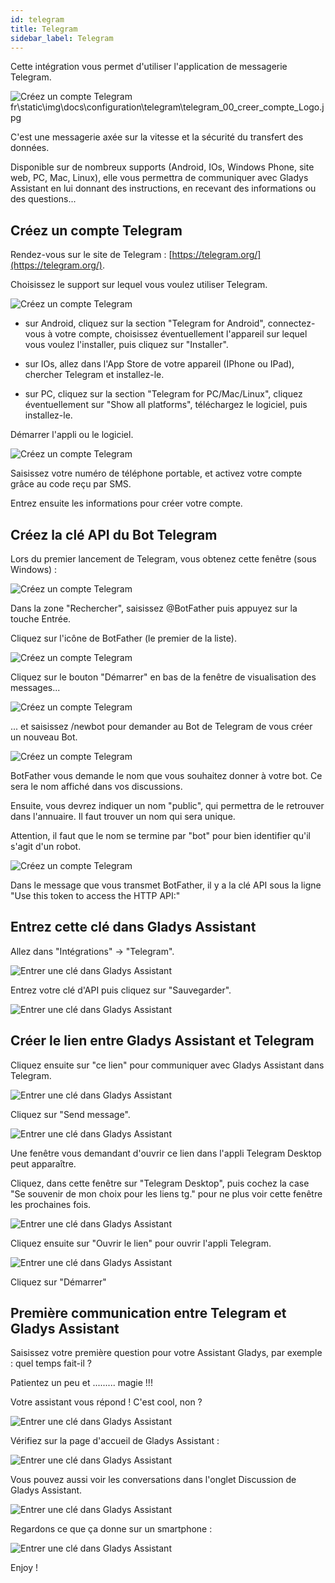 ```yaml
---
id: telegram
title: Telegram
sidebar_label: Telegram
---
```


Cette intégration vous permet d'utiliser l'application de messagerie Telegram.

![Créez un compte Telegram](/fr/img/docs/configuration/telegram/telegram_00_creer_compte_Logo.jpg)
fr\static\img\docs\configuration\telegram\telegram_00_creer_compte_Logo.jpg

C'est une messagerie axée sur la vitesse et la sécurité du transfert des données.

Disponible sur de nombreux supports (Android, IOs, Windows Phone, site web, PC, Mac, Linux), elle vous permettra de communiquer avec Gladys Assistant en lui donnant des instructions, en recevant des informations ou des questions...

## Créez un compte Telegram

Rendez-vous sur le site de Telegram : [https://telegram.org/](https://telegram.org/).

Choisissez le support sur lequel vous voulez utiliser Telegram.

![Créez un compte Telegram](/fr/img/docs/configuration/telegram/telegram_01_creer_compte_Site.jpg)

- sur Android, cliquez sur la section "Telegram for Android", connectez-vous à votre compte, choisissez éventuellement l'appareil sur lequel vous voulez l'installer, puis cliquez sur "Installer".

- sur IOs, allez dans l'App Store de votre appareil (IPhone ou IPad), chercher Telegram et installez-le.

- sur PC, cliquez sur la section "Telegram for PC/Mac/Linux", cliquez éventuellement sur "Show all platforms",  téléchargez le logiciel, puis installez-le.

Démarrer l'appli ou le logiciel.

![Créez un compte Telegram](/fr/img/docs/configuration/telegram/telegram_02_creer_compte_Desktop.jpg)

Saisissez votre numéro de téléphone portable, et activez votre compte grâce au code reçu par SMS.

Entrez ensuite les informations pour créer votre compte.

## Créez la clé API du Bot Telegram

Lors du premier lancement de Telegram, vous obtenez cette fenêtre (sous Windows) :

![Créez un compte Telegram](/fr/img/docs/configuration/telegram_03_creer_API_premier.jpg)

Dans la zone "Rechercher", saisissez @BotFather puis appuyez sur la touche Entrée.

Cliquez sur l'icône de BotFather (le premier de la liste).

![Créez un compte Telegram](/fr/img/docs/configuration/telegram/telegram_04_creer_API_BotFather-0.jpg)

Cliquez sur le bouton "Démarrer" en bas de la fenêtre de visualisation des messages...

![Créez un compte Telegram](/fr/img/docs/configuration/telegram/telegram_04_creer_API_BotFather-1.jpg)

... et saisissez /newbot pour demander au Bot de Telegram de vous créer un nouveau Bot.

![Créez un compte Telegram](/fr/img/docs/configuration/telegram/telegram_05_creer_API_Bot_Name.jpg)

BotFather vous demande le nom que vous souhaitez donner à votre bot. Ce sera le nom affiché dans vos discussions.

Ensuite, vous devrez indiquer un nom "public", qui permettra de le retrouver dans l'annuaire. Il faut trouver un nom qui sera unique.

Attention, il faut que le nom se termine par "bot" pour bien identifier qu'il s'agit d'un robot.

![Créez un compte Telegram](/fr/img/docs/configuration/telegram/telegram_06_creer_API_Bot_config_ok-1.jpg)

Dans le message que vous transmet BotFather, il y a la clé API sous la ligne "Use this token to access the HTTP API:"

## Entrez cette clé dans Gladys Assistant

Allez dans "Intégrations" -> "Telegram".

![Entrer une clé dans Gladys Assistant](/fr/img/docs/configuration/telegram/telegram_07_Integration_Gladys-0.jpg)

Entrez votre clé d'API puis cliquez sur "Sauvegarder".

![Entrer une clé dans Gladys Assistant](/fr/img/docs/configuration/telegram/telegram_08_Integration_Gladys_ok.jpg)

## Créer le lien entre Gladys Assistant et Telegram

Cliquez ensuite sur "ce lien" pour communiquer avec Gladys Assistant dans Telegram.

![Entrer une clé dans Gladys Assistant](/fr/img/docs/configuration/telegram/telegram_08_Integration_Gladys_ok-1.jpg)

Cliquez sur "Send message".

![Entrer une clé dans Gladys Assistant](/fr/img/docs/configuration/telegram/telegram_09_Communiquer_Gladys.jpg)

Une fenêtre vous demandant d'ouvrir ce lien dans l'appli Telegram Desktop peut apparaître.

Cliquez, dans cette fenêtre sur "Telegram Desktop", puis cochez la case "Se souvenir de mon choix pour les liens tg." pour ne plus voir cette fenêtre les prochaines fois.

![Entrer une clé dans Gladys Assistant](/fr/img/docs/configuration/telegram/telegram_10_Communiquer_Gladys_lancement_appli.jpg)

Cliquez ensuite sur "Ouvrir le lien" pour ouvrir l'appli Telegram.

![Entrer une clé dans Gladys Assistant](/fr/img/docs/configuration/telegram_11_Communiquer_Gladys_lancement_1ere_com.jpg)

Cliquez sur "Démarrer"

## Première communication entre Telegram et Gladys Assistant

Saisissez votre première question pour votre Assistant Gladys, par exemple : quel temps fait-il ? 

Patientez un peu et ......... magie !!!

Votre assistant vous répond ! C'est cool, non ?

![Entrer une clé dans Gladys Assistant](/fr/img/docs/configuration/telegram/telegram_12_Communiquer_Gladys_1ere_com.jpg)

Vérifiez sur la page d'accueil de Gladys Assistant :

![Entrer une clé dans Gladys Assistant](/fr/img/docs/configuration/telegram/telegram_13_Communiquer_Gladys_Gladys_Accueil.jpg)

Vous pouvez aussi voir les conversations dans l'onglet Discussion de Gladys Assistant.

![Entrer une clé dans Gladys Assistant](/fr/img/docs/configuration/telegram/telegram_14_Communiquer_Gladys_Gladys_Discussion.jpg)


Regardons ce que ça donne sur un smartphone :

![Entrer une clé dans Gladys Assistant](/frimg/docs/configuration/telegram/telegram_15_Communiquer_Gladys_Smartphone.jpg)

Enjoy !
